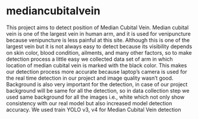 # mediancubitalvein
This project aims to detect position of Median Cubital Vein.
Median cubital vein is one of the largest vein in human arm, and it is used for venipuncture because venipuncture is less painful at this site. Although this is one of the largest vein but it is not always easy to detect because its visibility depends on skin color, blood condition, ailments, and many other factors, so to make detection process a little easy we collected data set of arm in which location of median cubital vein is marked with the black color. This makes our detection process more accurate because laptop’s camera is used for the real time detection in our project and image quality wasn’t good. Background is also very important for the detection, in case of our project background will be same for all the detection, so in data collection step we used same background for all the images i.e., white which not only show consistency with our real model but also increased model detection accuracy. We used train YOLO v3, v4 for Median Cubital Vein detection 

